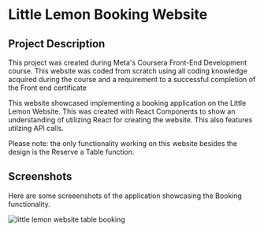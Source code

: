 # Little Lemon Booking Website

## Project Description
This project was created during Meta's Coursera Front-End Development course. This website was coded from scratch using all coding knowledge acquired during the course and a requirement to a successful completion of the Front end certificate

This website showcased implementing a booking application on the Little Lemon Website. This was created with React Components to show an understanding of utilizing React for creating the website. This also features utilzing API calls.

Please note: the only functionality working on this website besides the design is the Reserve a Table function.

## Screenshots
Here are some screeenshots of the application showcasing the Booking functionality.

![little lemon website table booking](/src/images/github-cover.png)


